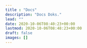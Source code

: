 ```yaml
---
title : "Docs"
description: "Docs Doks."
lead: ""
date: 2020-10-06T08:40:23+00:00
lastmod: 2020-10-06T08:48:23+00:00
draft: false
images: []
---
```

